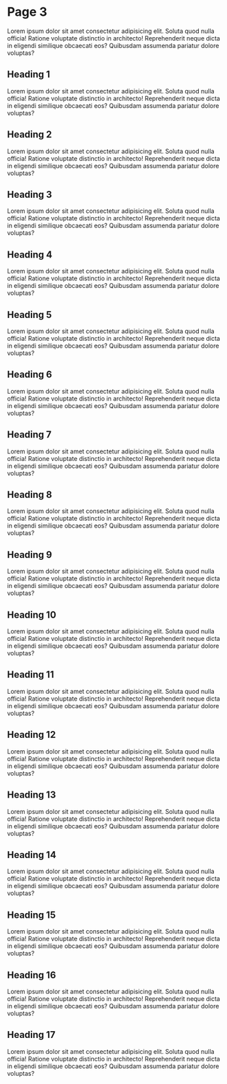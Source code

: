 # Page 3

Lorem ipsum dolor sit amet consectetur adipisicing elit. Soluta quod
nulla officia! Ratione voluptate distinctio in architecto! Reprehenderit
neque dicta in eligendi similique obcaecati eos? Quibusdam assumenda
pariatur dolore voluptas?

## Heading 1

Lorem ipsum dolor sit amet consectetur adipisicing elit. Soluta quod
nulla officia! Ratione voluptate distinctio in architecto! Reprehenderit
neque dicta in eligendi similique obcaecati eos? Quibusdam assumenda
pariatur dolore voluptas?

## Heading 2

Lorem ipsum dolor sit amet consectetur adipisicing elit. Soluta quod
nulla officia! Ratione voluptate distinctio in architecto! Reprehenderit
neque dicta in eligendi similique obcaecati eos? Quibusdam assumenda
pariatur dolore voluptas?

## Heading 3

Lorem ipsum dolor sit amet consectetur adipisicing elit. Soluta quod
nulla officia! Ratione voluptate distinctio in architecto! Reprehenderit
neque dicta in eligendi similique obcaecati eos? Quibusdam assumenda
pariatur dolore voluptas?

## Heading 4

Lorem ipsum dolor sit amet consectetur adipisicing elit. Soluta quod
nulla officia! Ratione voluptate distinctio in architecto! Reprehenderit
neque dicta in eligendi similique obcaecati eos? Quibusdam assumenda
pariatur dolore voluptas?

## Heading 5

Lorem ipsum dolor sit amet consectetur adipisicing elit. Soluta quod
nulla officia! Ratione voluptate distinctio in architecto! Reprehenderit
neque dicta in eligendi similique obcaecati eos? Quibusdam assumenda
pariatur dolore voluptas?

## Heading 6

Lorem ipsum dolor sit amet consectetur adipisicing elit. Soluta quod
nulla officia! Ratione voluptate distinctio in architecto! Reprehenderit
neque dicta in eligendi similique obcaecati eos? Quibusdam assumenda
pariatur dolore voluptas?

## Heading 7

Lorem ipsum dolor sit amet consectetur adipisicing elit. Soluta quod
nulla officia! Ratione voluptate distinctio in architecto! Reprehenderit
neque dicta in eligendi similique obcaecati eos? Quibusdam assumenda
pariatur dolore voluptas?

## Heading 8

Lorem ipsum dolor sit amet consectetur adipisicing elit. Soluta quod
nulla officia! Ratione voluptate distinctio in architecto! Reprehenderit
neque dicta in eligendi similique obcaecati eos? Quibusdam assumenda
pariatur dolore voluptas?

## Heading 9

Lorem ipsum dolor sit amet consectetur adipisicing elit. Soluta quod
nulla officia! Ratione voluptate distinctio in architecto! Reprehenderit
neque dicta in eligendi similique obcaecati eos? Quibusdam assumenda
pariatur dolore voluptas?

## Heading 10

Lorem ipsum dolor sit amet consectetur adipisicing elit. Soluta quod
nulla officia! Ratione voluptate distinctio in architecto! Reprehenderit
neque dicta in eligendi similique obcaecati eos? Quibusdam assumenda
pariatur dolore voluptas?

## Heading 11

Lorem ipsum dolor sit amet consectetur adipisicing elit. Soluta quod
nulla officia! Ratione voluptate distinctio in architecto! Reprehenderit
neque dicta in eligendi similique obcaecati eos? Quibusdam assumenda
pariatur dolore voluptas?

## Heading 12

Lorem ipsum dolor sit amet consectetur adipisicing elit. Soluta quod
nulla officia! Ratione voluptate distinctio in architecto! Reprehenderit
neque dicta in eligendi similique obcaecati eos? Quibusdam assumenda
pariatur dolore voluptas?

## Heading 13

Lorem ipsum dolor sit amet consectetur adipisicing elit. Soluta quod
nulla officia! Ratione voluptate distinctio in architecto! Reprehenderit
neque dicta in eligendi similique obcaecati eos? Quibusdam assumenda
pariatur dolore voluptas?

## Heading 14

Lorem ipsum dolor sit amet consectetur adipisicing elit. Soluta quod
nulla officia! Ratione voluptate distinctio in architecto! Reprehenderit
neque dicta in eligendi similique obcaecati eos? Quibusdam assumenda
pariatur dolore voluptas?

## Heading 15

Lorem ipsum dolor sit amet consectetur adipisicing elit. Soluta quod
nulla officia! Ratione voluptate distinctio in architecto! Reprehenderit
neque dicta in eligendi similique obcaecati eos? Quibusdam assumenda
pariatur dolore voluptas?

## Heading 16

Lorem ipsum dolor sit amet consectetur adipisicing elit. Soluta quod
nulla officia! Ratione voluptate distinctio in architecto! Reprehenderit
neque dicta in eligendi similique obcaecati eos? Quibusdam assumenda
pariatur dolore voluptas?

## Heading 17

Lorem ipsum dolor sit amet consectetur adipisicing elit. Soluta quod
nulla officia! Ratione voluptate distinctio in architecto! Reprehenderit
neque dicta in eligendi similique obcaecati eos? Quibusdam assumenda
pariatur dolore voluptas?
